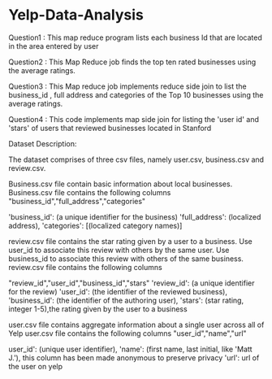 # Yelp-Data-Analysis

Question1 : This map reduce program lists each business Id that are located in the area entered by user

Question2 : This Map Reduce job finds the top ten rated businesses using the average ratings.

Question3 : This Map reduce job implements reduce side join to list the business_id , full address and categories of the Top 10 businesses using the average ratings.

Question4 : This code implements map side join for listing the 'user id' and 'stars' of users that reviewed businesses located in Stanford

Dataset Description:

The dataset comprises of three csv files, namely user.csv, business.csv and review.csv.

Business.csv file contain basic information about local businesses. Business.csv file contains the following columns "business_id","full_address","categories"

'business_id': (a unique identifier for the business)
'full_address': (localized address),
'categories': [(localized category names)]

review.csv file contains the star rating given by a user to a business. Use user_id to associate this review with others by the same user. Use business_id to associate this review with others of the same business. review.csv file contains the following columns

"review_id","user_id","business_id","stars"
'review_id': (a unique identifier for the review)
'user_id': (the identifier of the reviewed business),
'business_id': (the identifier of the authoring user),
'stars': (star rating, integer 1-5),the rating given by the user to a business

user.csv file contains aggregate information about a single user across all of Yelp user.csv file contains the following columns "user_id","name","url"

user_id': (unique user identifier),
'name': (first name, last initial, like 'Matt J.'), this column has been made anonymous to preserve privacy
'url': url of the user on yelp